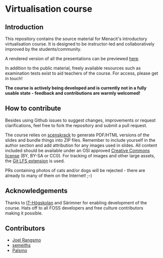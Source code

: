 <!--
SPDX-FileCopyrightText: © 2023 Menacit AB <foss@menacit.se>
SPDX-License-Identifier: CC-BY-SA-4.0
X-Context: Virtualisation course
-->

# Virtualisation course

## Introduction
This repository contains the source material for Menacit's introductory virtualisation course.
It is designed to be instructor-led and collaboratively improved by the students/community.  
  
A rendered version of all the presentations can be previewed [here](https://t.menacit.se/virt).  

In addition to the public material, freely available resources such as examination tests exist to
aid teachers of the course. For access, please get in touch!
  
**The course is actively being developed and is currently not in a fully usable state -
feedback and contributions are warmly welcomed!**


## How to contribute
Besides using Github issues to suggest changes, improvements or request clarifications, feel free
to fork the repository and submit a pull request.  

The course relies on [scenskrack](https://github.com/doctor-love/scenskrack) to generate PDF/HTML
versions of the slides and bundle things into ZIP files. Remember to include yourself in the author
section and add attribution for any images used in slides. All content included should be available
under an OSI approved [Creative Commons license](https://creativecommons.org/about/cclicenses/)
(BY, BY-SA or CC0). For tracking of images and other large assets, the
[Git LFS extension](https://git-lfs.github.com/) is used.  
  
PRs containing photos of cats and/or dogs will be rejected - there are already to many of them on
the Internet! ;-)


## Acknowledgements
Thanks to [IT-Högskolan](https://www.iths.se/) and Särimner for enabling development of the course.
Hats off to all FOSS developers and free culture contributors making it possible.


## Contributors
- [Joel Rangsmo](https://github.com/doctor-love)
- [semeiths](https://github.com/semeiths)
- [Palsmo](https://github.com/Palsmo)